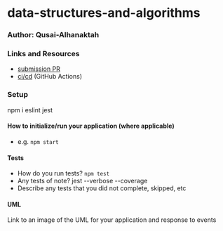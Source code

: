 # data-structures-and-algorithms

### Author: Qusai-Alhanaktah

### Links and Resources

- [submission PR](http://xyz.com)
- [ci/cd](https://github.com/401-advanced-javascript-qusaiAlhanaktah/data-structures-and-algorithms/commit/81459a8bebcb9de0734dc9eddfcc4c39b602f77c/checks?check_suite_id=410835633) (GitHub Actions)


### Setup
npm i eslint jest
#### How to initialize/run your application (where applicable)

- e.g. `npm start`

#### Tests

- How do you run tests?
    `npm test`
- Any tests of note?
    jest --verbose --coverage
- Describe any tests that you did not complete, skipped, etc

#### UML

Link to an image of the UML for your application and response to events